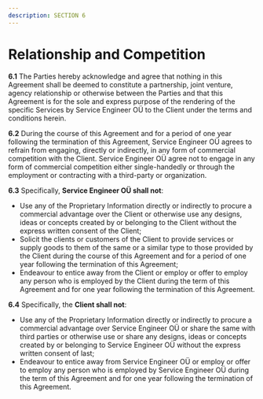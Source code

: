 ```yaml
---
description: SECTION 6
---
```


# Relationship and Competition

**6.1** The Parties hereby acknowledge and agree that nothing in this Agreement shall be deemed to constitute a partnership, joint venture, agency relationship or otherwise between the Parties and that this Agreement is for the sole and express purpose of the rendering of the specific Services by Service Engineer OÜ to the Client under the terms and conditions herein.

**6.2** During the course of this Agreement and for a period of one year following the termination of this Agreement, Service Engineer OÜ agrees to refrain from engaging, directly or indirectly, in any form of commercial competition with the Client. Service Engineer OÜ agree not to engage in any form of commercial competition either single-handedly or through the employment or contracting with a third-party or organization. 

**6.3** Specifically, **Service Engineer OÜ shall not**:

* Use any of the Proprietary Information directly or indirectly to procure a commercial advantage over the Client or otherwise use any designs, ideas or concepts created by or belonging to the Client without the express written consent of the Client;
* Solicit the clients or customers of the Client to provide services or supply goods to them of the same or a similar type to those provided by the Client during the course of this Agreement and for a period of one year following the termination of this Agreement;
* Endeavour to entice away from the Client or employ or offer to employ any person who is employed by the Client during the term of this Agreement and for one year following the termination of this Agreement.

**6.4** Specifically, the **Client shall not**:

* Use any of the Proprietary Information directly or indirectly to procure a commercial advantage over Service Engineer OÜ or share the same with third parties or otherwise use or share any designs, ideas or concepts created by or belonging to Service Engineer OÜ without the express written consent of last;
* Endeavour to entice away from Service Engineer OÜ or employ or offer to employ any person who is employed by Service Engineer OÜ during the term of this Agreement and for one year following the termination of this Agreement.

